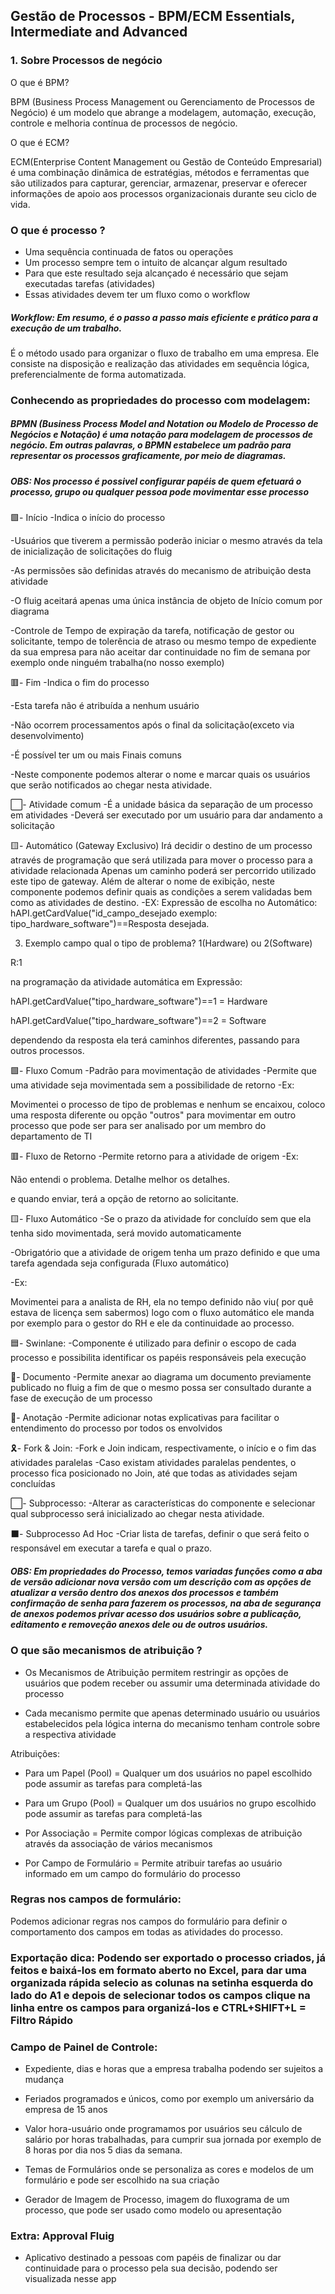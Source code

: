 ## Gestão de Processos - BPM/ECM Essentials, Intermediate and Advanced

### 1. Sobre Processos de negócio

O que é BPM?

BPM (Business Process Management ou Gerenciamento de Processos de Negócio) é um modelo que abrange a modelagem, automação, execução, controle e melhoria contínua de processos de negócio.

O que é ECM?

ECM(Enterprise Content Management ou Gestão de Conteúdo Empresarial) é uma combinação dinâmica de estratégias, métodos e ferramentas que são utilizados para capturar, gerenciar, armazenar, preservar e oferecer informações de apoio aos processos organizacionais durante seu ciclo de vida.

### O que é processo ?

* Uma sequência continuada de fatos ou operações 
* Um processo sempre tem o intuito de alcançar algum resultado
* Para que este resultado seja alcançado é necessário que sejam executadas tarefas (atividades)
* Essas atividades devem ter um fluxo como o workflow

##### Workflow: Em resumo, é o passo a passo mais eficiente e prático para a execução de um trabalho.
É o método usado para organizar o fluxo de trabalho em uma empresa. Ele consiste na disposição e realização das atividades em sequência lógica, preferencialmente de forma automatizada.

### Conhecendo as propriedades do processo com modelagem:

##### BPMN (Business Process Model and Notation ou Modelo de Processo de Negócios e Notação) é uma notação para modelagem de processos de negócio. Em outras palavras, o BPMN estabelece um padrão para representar os processos graficamente, por meio de diagramas. 

##### OBS: Nos processo é possivel configurar papéis de quem efetuará o processo, grupo ou qualquer pessoa pode movimentar esse processo

🟩- Início
-Indica o início do processo

-Usuários que tiverem a permissão poderão iniciar o mesmo através da tela de inicialização de solicitações do fluig

-As permissões são definidas através do mecanismo de atribuição desta atividade

-O fluig aceitará apenas uma única instância de objeto de Início comum por diagrama

-Controle de Tempo de expiração da tarefa, notificação de gestor ou solicitante, tempo de tolerência de atraso ou mesmo tempo de expediente da sua empresa para não aceitar dar continuidade no fim de semana por exemplo onde ninguém trabalha(no nosso exemplo)

🟥- Fim
-Indica o fim do processo

-Esta tarefa não é atribuída a nenhum usuário

-Não ocorrem processamentos após o final da solicitação(exceto via desenvolvimento)

-É possível ter um ou mais Finais comuns

-Neste componente podemos alterar o nome e marcar quais os usuários que serão notificados ao chegar nesta atividade.

⬜- Atividade comum
-É a unidade básica da separação de um processo em atividades
-Deverá ser executado por um usuário para dar andamento a solicitação

🟨- Automático (Gateway Exclusivo)
Irá decidir o destino de um processo através de programação que
será utilizada para mover o processo para a atividade relacionada
Apenas um caminho poderá ser percorrido utilizado este tipo de gateway.
 Além de alterar o nome de exibição, neste componente podemos definir quais as condições a serem validadas bem como as atividades de destino.
-EX:
Expressão de escolha no Automático: hAPI.getCardValue("id_campo_desejado exemplo: tipo_hardware_software")==Resposta desejada.

3. Exemplo campo qual o tipo de problema? 1(Hardware) ou 2(Software)

R:1

na programação da atividade automática em Expressão:

hAPI.getCardValue("tipo_hardware_software")==1 = Hardware

hAPI.getCardValue("tipo_hardware_software")==2 = Software

dependendo da resposta ela terá caminhos diferentes, passando para outros processos.

🟩- Fluxo Comum
-Padrão para movimentação de atividades
-Permite que uma atividade seja movimentada sem a possibilidade de retorno
-Ex:

Movimentei o processo de tipo de problemas e nenhum se encaixou, coloco uma resposta diferente ou opção "outros" para movimentar em outro processo que pode ser para ser analisado por um membro do departamento de TI

🟥- Fluxo de Retorno
-Permite retorno para a atividade de origem
-Ex:

Não entendi o problema. Detalhe melhor os detalhes.

e quando enviar, terá a opção de retorno ao solicitante.

🟨- Fluxo Automático 
-Se o prazo da atividade for concluído sem que ela tenha sido movimentada, será movido automaticamente

-Obrigatório que a atividade de origem tenha um prazo definido e que uma tarefa agendada seja configurada (Fluxo automático)

-Ex:

Movimentei para a analista de RH, ela no tempo definido não viu( por quê estava de licença sem sabermos) logo com o fluxo automático ele manda por exemplo para o gestor do RH e ele da continuidade ao processo.

🟦- Swinlane:
-Componente é utilizado para definir o escopo de cada processo  e possibilita identificar os papéis responsáveis pela execução 

📒- Documento
 -Permite anexar ao diagrama um documento previamente publicado no fluig a fim de que o mesmo possa ser consultado durante a fase de execução de um processo

📝- Anotação
 -Permite adicionar notas explicativas para facilitar o entendimento do processo por todos os envolvidos

🎗- Fork & Join:
 -Fork e Join indicam, respectivamente, o início e o fim das atividades paralelas
-Caso existam atividades paralelas pendentes, o processo fica posicionado no Join, até que todas as atividades sejam concluídas

⬜- Subprocesso:
-Alterar as características do componente e selecionar qual subprocesso será inicializado ao chegar nesta atividade.

⬛- Subprocesso Ad Hoc
-Criar lista de tarefas, definir o que será feito o responsável em executar a tarefa e qual o prazo. 

##### OBS: Em propriedades do Processo, temos variadas funções como a aba de versão adicionar nova versão com um descrição com as opções de atualizar a versão dentro dos anexos dos processos e também confirmação de senha para fazerem os processos, na aba de segurança de anexos podemos privar acesso dos usuários sobre a publicação, editamento e removeção anexos dele ou de outros usuários.

### O que são mecanismos de atribuição ? 

* Os Mecanismos de Atribuição permitem restringir as opções de usuários que podem receber ou assumir uma determinada atividade do processo

* Cada mecanismo permite que apenas determinado usuário ou usuários estabelecidos pela lógica interna do mecanismo tenham controle sobre a respectiva atividade

Atribuições: 

* Para um Papel (Pool) = Qualquer um dos usuários no papel escolhido pode assumir as tarefas para completá-las

* Para um Grupo (Pool) = Qualquer um dos usuários no grupo escolhido pode assumir as tarefas para completá-las

* Por Associação = Permite compor lógicas complexas de atribuição através da associação de vários mecanismos

* Por Campo de Formulário = Permite atribuir tarefas ao usuário informado em um campo do formulário do processo

### Regras nos campos de formulário:

Podemos adicionar regras nos campos do formulário para definir o comportamento dos campos em todas as atividades do processo.

### Exportação dica: Podendo ser exportado o processo criados, já feitos e baixá-los em formato aberto no Excel, para dar uma organizada rápida selecio as colunas na setinha esquerda do lado do A1 e depois de selecionar todos os campos clique na linha entre os campos para organizá-los e CTRL+SHIFT+L = Filtro Rápido

### Campo de Painel de Controle:

* Expediente, dias e horas que a empresa trabalha podendo ser sujeitos a mudança

* Feriados programados e únicos, como por exemplo um aniversário da empresa de 15 anos

* Valor hora-usuário onde programamos por usuários seu cálculo de salário por horas trabalhadas, para cumprir sua jornada por exemplo de 8 horas por dia nos 5 dias da semana.

* Temas de Formulários onde se personaliza as cores e modelos de um formulário e pode ser escolhido na sua criação

* Gerador de Imagem de Processo, imagem do fluxograma de um processo, que pode ser usado como modelo ou apresentação

### Extra: Approval Fluig

* Aplicativo destinado a pessoas com papéis de finalizar ou dar continuidade para o processo pela sua decisão, podendo ser visualizada nesse app

